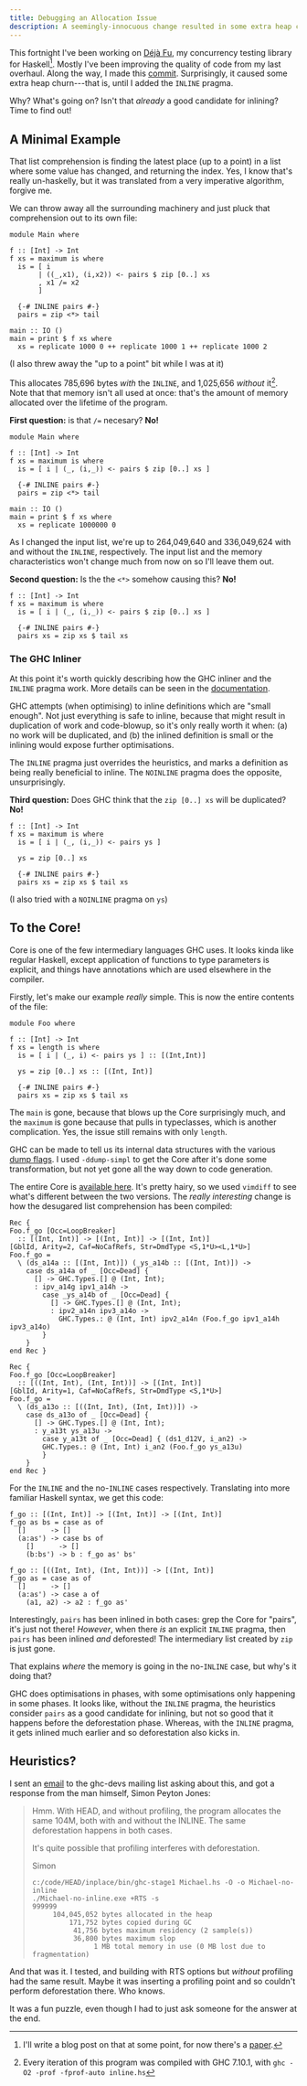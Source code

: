 ```yaml
---
title: Debugging an Allocation Issue
description: A seemingly-innocuous change resulted in some extra heap churn, and we went down to Core to figure out why.
---
```


This fortnight I've been working on [Déjà Fu][], my concurrency
testing library for Haskell[^blog]. Mostly I've been improving the
quality of code from my last overhaul. Along the way, I made this
[commit][]. Surprisingly, it caused some extra heap churn---that is,
until I added the `INLINE` pragma.

Why? What's going on? Isn't that *already* a good candidate for
inlining? Time to find out!

[^blog]: I'll write a blog post on that at some point, for now there's
a [paper][].

[Déjà Fu]: https://github.com/barrucadu/dejafu
[commit]:  https://github.com/barrucadu/dejafu/commit/9d2c3cd42e35ae79c4ac511e9a9787801294165f
[paper]:   http://www.barrucadu.co.uk/publications/dejafu-hs15.pdf

## A Minimal Example

That list comprehension is finding the latest place (up to a point) in
a list where some value has changed, and returning the index. Yes, I
know that's really un-haskelly, but it was translated from a very
imperative algorithm, forgive me.

We can throw away all the surrounding machinery and just pluck that
comprehension out to its own file:

~~~~{.haskell}
module Main where

f :: [Int] -> Int
f xs = maximum is where
  is = [ i
       | ((_,x1), (i,x2)) <- pairs $ zip [0..] xs
       , x1 /= x2
       ]

  {-# INLINE pairs #-}
  pairs = zip <*> tail

main :: IO ()
main = print $ f xs where
  xs = replicate 1000 0 ++ replicate 1000 1 ++ replicate 1000 2
~~~~

(I also threw away the "up to a point" bit while I was at it)

This allocates 785,696 bytes *with* the `INLINE`, and 1,025,656
*without* it[^compile]. Note that that memory isn't all used at once:
that's the amount of memory allocated over the lifetime of the
program.

**First question:** is that `/=` necesary? **No!**

~~~~{.haskell}
module Main where

f :: [Int] -> Int
f xs = maximum is where
  is = [ i | (_, (i,_)) <- pairs $ zip [0..] xs ]

  {-# INLINE pairs #-}
  pairs = zip <*> tail

main :: IO ()
main = print $ f xs where
  xs = replicate 1000000 0
~~~~

As I changed the input list, we're up to 264,049,640 and 336,049,624
with and without the `INLINE`, respectively. The input list and the
memory characteristics won't change much from now on so I'll leave
them out.

**Second question:** Is the the `<*>` somehow causing this? **No!**

~~~~{.haskell}
f :: [Int] -> Int
f xs = maximum is where
  is = [ i | (_, (i,_)) <- pairs $ zip [0..] xs ]

  {-# INLINE pairs #-}
  pairs xs = zip xs $ tail xs
~~~~

### The GHC Inliner

At this point it's worth quickly describing how the GHC inliner and
the `INLINE` pragma work. More details can be seen in the
[documentation][].

GHC attempts (when optimising) to inline definitions which are "small
enough". Not just everything is safe to inline, because that might
result in duplication of work and code-blowup, so it's only really
worth it when: (a) no work will be duplicated, and (b) the inlined
definition is small or the inlining would expose further
optimisations.

The `INLINE` pragma just overrides the heuristics, and marks a
definition as being really beneficial to inline. The `NOINLINE` pragma
does the opposite, unsurprisingly.

**Third question:** Does GHC think that the `zip [0..] xs` will be
  duplicated? **No!**

~~~~{.haskell}
f :: [Int] -> Int
f xs = maximum is where
  is = [ i | (_, (i,_)) <- pairs ys ]

  ys = zip [0..] xs

  {-# INLINE pairs #-}
  pairs xs = zip xs $ tail xs
~~~~

(I also tried with a `NOINLINE` pragma on `ys`)

[^compile]: Every iteration of this program was compiled with GHC
7.10.1, with `ghc -O2 -prof -fprof-auto inline.hs`

[documentation]: https://downloads.haskell.org/~ghc/latest/docs/html/users_guide/pragmas.html#inline-noinline-pragma

## To the Core!

Core is one of the few intermediary languages GHC uses. It looks kinda
like regular Haskell, except application of functions to type
parameters is explicit, and things have annotations which are used
elsewhere in the compiler.

Firstly, let's make our example *really* simple. This is now the
entire contents of the file:

~~~~{.haskell}
module Foo where

f :: [Int] -> Int
f xs = length is where
  is = [ i | (_, i) <- pairs ys ] :: [(Int,Int)]

  ys = zip [0..] xs :: [(Int, Int)]

  {-# INLINE pairs #-}
  pairs xs = zip xs $ tail xs
~~~~

The `main` is gone, because that blows up the Core surprisingly much,
and the `maximum` is gone because that pulls in typeclasses, which is
another complication. Yes, the issue still remains with only `length`.

GHC can be made to tell us its internal data structures with the
various [dump flags][]. I used `-ddump-simpl` to get the Core after
it's done some transformation, but not yet gone all the way down to
code generation.

The entire Core is [available here][]. It's pretty hairy, so we used
`vimdiff` to see what's different between the two versions. The
*really interesting* change is how the desugared list comprehension
has been compiled:

~~~~{.haskell}
Rec {
Foo.f_go [Occ=LoopBreaker]
  :: [(Int, Int)] -> [(Int, Int)] -> [(Int, Int)]
[GblId, Arity=2, Caf=NoCafRefs, Str=DmdType <S,1*U><L,1*U>]
Foo.f_go =
  \ (ds_a14a :: [(Int, Int)]) (_ys_a14b :: [(Int, Int)]) ->
    case ds_a14a of _ [Occ=Dead] {
      [] -> GHC.Types.[] @ (Int, Int);
      : ipv_a14g ipv1_a14h ->
        case _ys_a14b of _ [Occ=Dead] {
          [] -> GHC.Types.[] @ (Int, Int);
          : ipv2_a14n ipv3_a14o ->
            GHC.Types.: @ (Int, Int) ipv2_a14n (Foo.f_go ipv1_a14h ipv3_a14o)
        }
    }
end Rec }

Rec {
Foo.f_go [Occ=LoopBreaker]
  :: [((Int, Int), (Int, Int))] -> [(Int, Int)]
[GblId, Arity=1, Caf=NoCafRefs, Str=DmdType <S,1*U>]
Foo.f_go =
  \ (ds_a13o :: [((Int, Int), (Int, Int))]) ->
    case ds_a13o of _ [Occ=Dead] {
      [] -> GHC.Types.[] @ (Int, Int);
      : y_a13t ys_a13u ->
        case y_a13t of _ [Occ=Dead] { (ds1_d12V, i_an2) ->
        GHC.Types.: @ (Int, Int) i_an2 (Foo.f_go ys_a13u)
        }
    }
end Rec }
~~~~

For the `INLINE` and the no-`INLINE` cases respectively. Translating
into more familiar Haskell syntax, we get this code:

~~~~{.haskell}
f_go :: [(Int, Int)] -> [(Int, Int)] -> [(Int, Int)]
f_go as bs = case as of
  []      -> []
  (a:as') -> case bs of
    []      -> []
    (b:bs') -> b : f_go as' bs'

f_go :: [((Int, Int), (Int, Int))] -> [(Int, Int)]
f_go as = case as of
  []      -> []
  (a:as') -> case a of
    (a1, a2) -> a2 : f_go as'
~~~~

Interestingly, `pairs` has been inlined in both cases: grep the Core
for "pairs", it's just not there! *However*, when there *is* an
explicit `INLINE` pragma, then `pairs` has been inlined *and*
deforested! The intermediary list created by `zip` is just gone.

That explains *where* the memory is going in the no-`INLINE` case, but
why's it doing that?

GHC does optimisations in phases, with some optimisations only
happening in some phases. It looks like, without the `INLINE` pragma,
the heuristics consider `pairs` as a good candidate for inlining, but
not so good that it happens before the deforestation phase. Whereas,
with the `INLINE` pragma, it gets inlined much earlier and so
deforestation also kicks in.

[dump flags]:     https://downloads.haskell.org/~ghc/latest/docs/html/users_guide/options-debugging.html
[available here]: https://gist.github.com/barrucadu/a59df62cd16074559e35

## Heuristics?

I sent an [email][] to the ghc-devs mailing list asking about this,
and got a response from the man himself, Simon Peyton Jones:

> Hmm.  With HEAD, and without profiling, the program allocates the
> same 104M, both with and without the INLINE. The same deforestation
> happens in both cases.
>
> It's quite possible that profiling interferes with deforestation.
>
> Simon
>
> ~~~~
> c:/code/HEAD/inplace/bin/ghc-stage1 Michael.hs -O -o Michael-no-inline
> ./Michael-no-inline.exe +RTS -s
> 999999
>      104,045,052 bytes allocated in the heap
>          171,752 bytes copied during GC
>           41,756 bytes maximum residency (2 sample(s))
>           36,800 bytes maximum slop
>                1 MB total memory in use (0 MB lost due to fragmentation)
> ~~~~

And that was it. I tested, and building with RTS options but *without*
profiling had the same result. Maybe it was inserting a profiling
point and so couldn't perform deforestation there. Who knows.

It was a fun puzzle, even though I had to just ask someone for the
answer at the end.

[email]: https://mail.haskell.org/pipermail/ghc-devs/2015-July/009429.html
